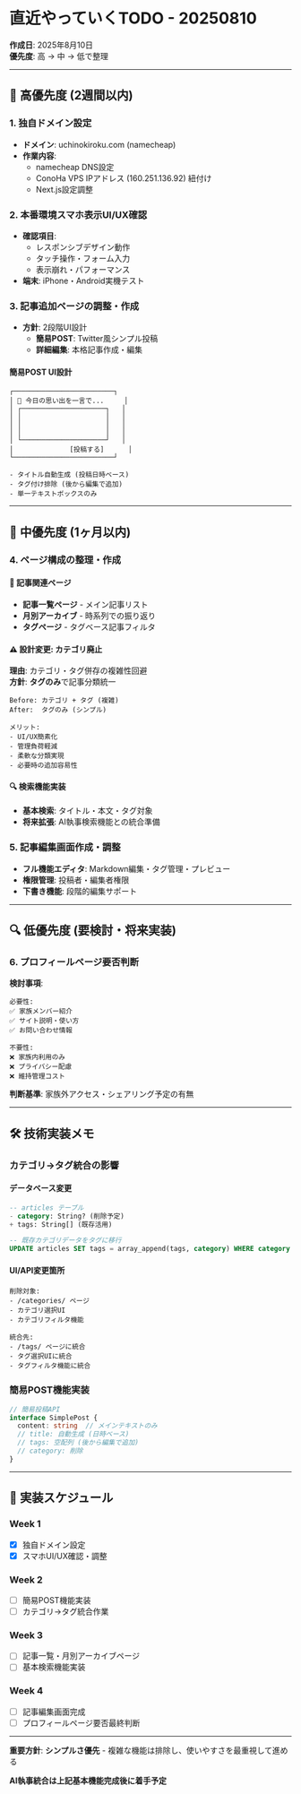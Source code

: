 # 直近やっていくTODO - 20250810

**作成日**: 2025年8月10日  
**優先度**: 高 → 中 → 低で整理

---

## 🚀 高優先度 (2週間以内)

### 1. **独自ドメイン設定**
- **ドメイン**: uchinokiroku.com (namecheap)
- **作業内容**: 
  - namecheap DNS設定
  - ConoHa VPS IPアドレス (160.251.136.92) 紐付け
  - Next.js設定調整

### 2. **本番環境スマホ表示UI/UX確認**
- **確認項目**:
  - レスポンシブデザイン動作
  - タッチ操作・フォーム入力
  - 表示崩れ・パフォーマンス
- **端末**: iPhone・Android実機テスト

### 3. **記事追加ページの調整・作成**
- **方針**: 2段階UI設計
  - **簡易POST**: Twitter風シンプル投稿
  - **詳細編集**: 本格記事作成・編集

#### 簡易POST UI設計
```
┌─────────────────────────┐
│ 💭 今日の思い出を一言で...     │
│ ┌─────────────────────┐   │
│ │                     │   │
│ │                     │   │
│ │                     │   │
│ └─────────────────────┘   │
│              [投稿する]      │
└─────────────────────────┘

- タイトル自動生成 (投稿日時ベース)
- タグ付け排除 (後から編集で追加)
- 単一テキストボックスのみ
```

---

## 🎯 中優先度 (1ヶ月以内)

### 4. **ページ構成の整理・作成**

#### 📝 記事関連ページ
- **記事一覧ページ** - メイン記事リスト
- **月別アーカイブ** - 時系列での振り返り
- **タグページ** - タグベース記事フィルタ

#### ⚠️ 設計変更: カテゴリ廃止
**理由**: カテゴリ・タグ併存の複雑性回避  
**方針**: **タグのみ**で記事分類統一
```
Before: カテゴリ + タグ (複雑)
After:  タグのみ (シンプル)

メリット:
- UI/UX簡素化
- 管理負荷軽減  
- 柔軟な分類実現
- 必要時の追加容易性
```

#### 🔍 検索機能実装
- **基本検索**: タイトル・本文・タグ対象
- **将来拡張**: AI執事検索機能との統合準備

### 5. **記事編集画面作成・調整**
- **フル機能エディタ**: Markdown編集・タグ管理・プレビュー
- **権限管理**: 投稿者・編集者権限
- **下書き機能**: 段階的編集サポート

---

## 🔍 低優先度 (要検討・将来実装)

### 6. **プロフィールページ要否判断**
**検討事項**:
```
必要性:
✅ 家族メンバー紹介
✅ サイト説明・使い方
✅ お問い合わせ情報

不要性:
❌ 家族内利用のみ
❌ プライバシー配慮
❌ 維持管理コスト
```

**判断基準**: 家族外アクセス・シェアリング予定の有無

---

## 🛠️ 技術実装メモ

### カテゴリ→タグ統合の影響

#### データベース変更
```sql
-- articles テーブル
- category: String? (削除予定)
+ tags: String[] (既存活用)

-- 既存カテゴリデータをタグに移行
UPDATE articles SET tags = array_append(tags, category) WHERE category IS NOT NULL;
```

#### UI/API変更箇所
```
削除対象:
- /categories/ ページ
- カテゴリ選択UI
- カテゴリフィルタ機能

統合先:
- /tags/ ページに統合
- タグ選択UIに統合
- タグフィルタ機能に統合
```

### 簡易POST機能実装
```typescript
// 簡易投稿API
interface SimplePost {
  content: string  // メインテキストのみ
  // title: 自動生成 (日時ベース)
  // tags: 空配列 (後から編集で追加)
  // category: 削除
}
```

---

## 📅 実装スケジュール

### Week 1
- [x] 独自ドメイン設定
- [x] スマホUI/UX確認・調整

### Week 2  
- [ ] 簡易POST機能実装
- [ ] カテゴリ→タグ統合作業

### Week 3
- [ ] 記事一覧・月別アーカイブページ
- [ ] 基本検索機能実装

### Week 4
- [ ] 記事編集画面完成
- [ ] プロフィールページ要否最終判断

---

**重要方針**: **シンプルさ優先** - 複雑な機能は排除し、使いやすさを最重視して進める

**AI執事統合は上記基本機能完成後に着手予定**